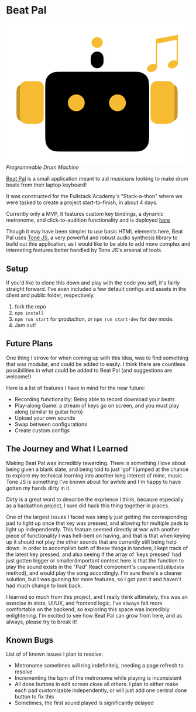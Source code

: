 # Beat Pal
![logo](public/assets/logo.png)
_Programmable Drum Machine_

[Beat Pal][deployed-link] is a small application meant to aid musicians looking to make drum
beats from their laptop keyboard!

It was constructed for the Fullstack Academy's "Stack-a-thon" where we were
tasked to create a project start-to-finish, in about 4 days.

Currently only a MVP, it features custom key bindings, a dynamic metronome, and
click-to-audition functionality and is deployed [here][deployed-link]

Though it may have been simpler to use basic HTML elements here, Beat Pal uses
[Tone JS][tone-doc], a very powerful and robust audio synthesis library to
build out this application, as I would like to be able to add more complex and
interesting features better handled by Tone JS's arsenal of tools.

[tone-doc]: https://tonejs.github.io/
[deployed-link]: https://beatpal.herokuapp.com/

## Setup

If you'd like to clone this down and play with the code you self, it's fairly
straight forward. I've even included a few default configs and assets in the
client and public folder, respectively.

1.  fork the repo
2.  `npm install`
3.  `npm run start` for production, or `npm run start-dev` for dev mode.
4.  Jam out!

## Future Plans

One thing I strove for when coming up with this idea, was to find something
that was modular, and could be added to easily. I think there are countless
possibilities in what could be added to Beat Pal (and suggestions are welcome!)

Here is a list of features I have in mind for the near future:

* Recording functionality: Being able to record download your beats
* Play-along Game: a stream of keys go on screen, and you must play along
  (similar to guitar hero)
* Upload your own sounds
* Swap between configurations
* Create custom configs

## The Journey and What I Learned

Making Beat Pal was incredibly rewarding. There is something I love about being
given a blank slate, and being told to just 'go!' I jumped at the chance to
explore my technical learning into another long interest of mine, music. Tone JS
is something I've known about for awhile and I'm happy to have gotten my hands
dirty in it.

Dirty is a great word to describe the exprience I think, because especially as a
hackathon project, I sure did hack this thing together in places.

One of the largest issues I faced was simply just getting the corresponding pad
to light up once that key was pressed, and allowing for multiple pads to light
up independently. This feature seemed directly at war with another piece of
functionality I was hell-bent on having, and that is that when keying up it
should not play the other sounds that are currently still being help down. In
order to accomplish both of these things in tandem, I kept track of the latest
key pressed, and also seeing if the array of 'keys pressed' had just gotten
bigger or smaller(Important context here is that the function to play the sound
exists in the "Pad" React component's `componentDidUpdate` method), and
would play the song accordingly. I'm sure there's a cleaner solution, but I was
gunning for more features, so I got past it and haven't had much change to look
back.

I learned so much from this project, and I really think ultimately, this was an
exercise in state, UI/UX, and frontend logic. I've always felt more comfortable
on the backend, so exploring this space was incredibly enlightening. I'm excited
to see how Beat Pal can grow from here, and as always, please try to break it!

## Known Bugs

List of of known issues I plan to resolve:

* Metronome sometimes will ring indefinitely, needing a page refresh to resolve
* Incrementing the bpm of the metronome while playing is inconsistent
* All done buttons in edit screen close all others. I plan to either make each
  pad customizable independently, or will just add one central done button to
  fix this
* Sometimes, the first sound played is significantly delayed

